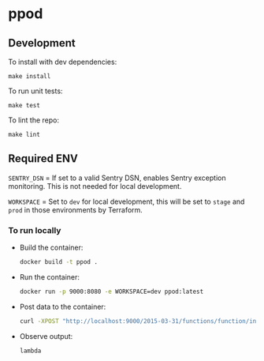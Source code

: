 # ppod

## Development
To install with dev dependencies:
```
make install
```

To run unit tests:
```
make test
```

To lint the repo:
```
make lint
```

## Required ENV
`SENTRY_DSN` = If set to a valid Sentry DSN, enables Sentry exception monitoring. This is not needed for local development.

`WORKSPACE` = Set to `dev` for local development, this will be set to `stage` and `prod` in those environments by Terraform.

### To run locally
- Build the container:
  ```bash
  docker build -t ppod .
  ```
- Run the container:
  ```bash
  docker run -p 9000:8080 -e WORKSPACE=dev ppod:latest
  ```
- Post data to the container:
  ```bash
  curl -XPOST "http://localhost:9000/2015-03-31/functions/function/invocations" -d "{}"
  ```
- Observe output:
  ```
  lambda